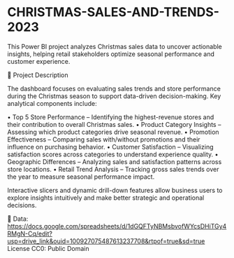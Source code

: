 # CHRISTMAS-SALES-AND-TRENDS-2023
This Power BI project analyzes Christmas sales data to uncover actionable insights, helping retail stakeholders optimize seasonal performance and customer experience.

📌 Project Description

The dashboard focuses on evaluating sales trends and store performance during the Christmas season to support data-driven decision-making. Key analytical components include:

• Top 5 Store Performance – Identifying the highest-revenue stores and their contribution to overall Christmas sales.
• Product Category Insights – Assessing which product categories drive seasonal revenue.
• Promotion Effectiveness – Comparing sales with/without promotions and their influence on purchasing behavior.
• Customer Satisfaction – Visualizing satisfaction scores across categories to understand experience quality.
• Geographic Differences – Analyzing sales and satisfaction patterns across store locations.
• Retail Trend Analysis – Tracking gross sales trends over the year to measure seasonal performance impact.

Interactive slicers and dynamic drill-down features allow business users to explore insights intuitively and make better strategic and operational decisions.

📌 Data:
https://docs.google.com/spreadsheets/d/1dGQFTyNBMsbvofWYcsDHiTGy4RMgN-Cq/edit?usp=drive_link&ouid=100927075487613237708&rtpof=true&sd=true
License
CC0: Public Domain

